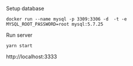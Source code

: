 Setup database

    docker run --name mysql -p 3309:3306 -d  -t -e MYSQL_ROOT_PASSWORD=root mysql:5.7.25

Run server

    yarn start

http://localhost:3333
